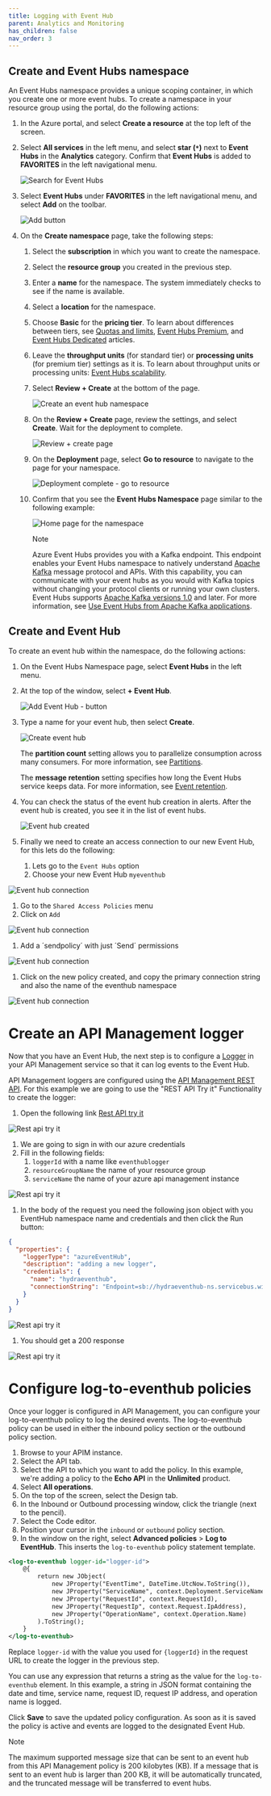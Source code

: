 ```yaml
---
title: Logging with Event Hub
parent: Analytics and Monitoring
has_children: false
nav_order: 3
---
```



## Create and Event Hubs namespace

An Event Hubs namespace provides a unique scoping container, in which you create one or more event hubs. To create a namespace in your resource group using the portal, do the following actions:

1. In the Azure portal, and select **Create a resource** at the top left of the screen.
1. Select **All services** in the left menu, and select **star (`*`)** next to **Event Hubs** in the **Analytics** category. Confirm that **Event Hubs** is added to **FAVORITES** in the left navigational menu. 
    
   ![Search for Event Hubs](../../assets/images/select-event-hubs-menu.png)
1. Select **Event Hubs** under **FAVORITES** in the left navigational menu, and select **Add** on the toolbar.

   ![Add button](../../assets/images/event-hubs-add-toolbar.png)
1. On the **Create namespace** page, take the following steps:  
   1. Select the **subscription** in which you want to create the namespace.  
   1. Select the **resource group** you created in the previous step.   
   1. Enter a **name** for the namespace. The system immediately checks to see if the name is available.  
   1. Select a **location** for the namespace.
   1. Choose **Basic** for the **pricing tier**. To learn about differences between tiers, see [Quotas and limits](event-hubs-quotas.md), [Event Hubs Premium](event-hubs-premium-overview.md), and [Event Hubs Dedicated](event-hubs-dedicated-overview.md) articles. 
   1. Leave the **throughput units** (for standard tier) or **processing units** (for premium tier) settings as it is. To learn about throughput units or processing units: [Event Hubs scalability](event-hubs-scalability.md).  
   1. Select **Review + Create** at the bottom of the page.
      
      ![Create an event hub namespace](../../assets/images/create-event-hub1.png)
   1. On the **Review + Create** page, review the settings, and select **Create**. Wait for the deployment to complete. 
      
      ![Review + create page](../../assets/images/review-create.png)
      
   1. On the **Deployment** page, select **Go to resource** to navigate to the page for your namespace. 
      
      ![Deployment complete - go to resource](../../assets/images/deployment-complete.png)  
   1. Confirm that you see the **Event Hubs Namespace** page similar to the following example:   
      
      ![Home page for the namespace](../../assets/images/namespace-home-page.png)       

      > [!NOTE]
      > Azure Event Hubs provides you with a Kafka endpoint. This endpoint enables your Event Hubs namespace to natively understand [Apache Kafka](https://kafka.apache.org/intro) message protocol and APIs. With this capability, you can communicate with your event hubs as you would with Kafka topics without changing your protocol clients or running your own clusters. Event Hubs supports [Apache Kafka versions 1.0](https://kafka.apache.org/10/documentation.html) and later. For more information, see [Use Event Hubs from Apache Kafka applications](event-hubs-for-kafka-ecosystem-overview.md).


## Create and Event Hub

To create an event hub within the namespace, do the following actions:

1. On the Event Hubs Namespace page, select **Event Hubs** in the left menu.
1. At the top of the window, select **+ Event Hub**.
   
    ![Add Event Hub - button](../../assets/images/create-event-hub4.png)
1. Type a name for your event hub, then select **Create**.
   
    ![Create event hub](../../assets/images/create-event-hub5.png)

    The **partition count** setting allows you to parallelize consumption across many consumers. For more information, see [Partitions](event-hubs-scalability.md#partitions).

    The **message retention** setting specifies how long the Event Hubs service keeps data. For more information, see [Event retention](event-hubs-features.md#event-retention).
1. You can check the status of the event hub creation in alerts. After the event hub is created, you see it in the list of event hubs.

    ![Event hub created](../../assets/images/event-hub-created.png)

1. Finally we need to create an access connection to our new Event Hub, for this lets do the following:
    1. Lets go to the `Event Hubs` option
    1. Choose your new Event Hub `myeventhub` 

![Event hub connection](../../assets/images/eventhubconnection1.png)

1. Go to the `Shared Access Policies` menu 
1. Click on `Add`

![Event hub connection](../../assets/images/eventhubconnection3.png)

1. Add a ´sendpolicy´ with just ´Send´ permissions


![Event hub connection](../../assets/images/eventhubconnection4.png)

1. Click on the new policy created, and copy the primary connection string and also the name of the eventhub namespace

![Event hub connection](../../assets/images/eventhubconnection5.png)


# Create an API Management logger
Now that you have an Event Hub, the next step is to configure a [Logger](/rest/api/apimanagement/2020-12-01/logger) in your API Management service so that it can log events to the Event Hub.

API Management loggers are configured using the [API Management REST API](/rest/api/apimanagement/ApiManagementREST/API-Management-REST). For this example we are going to use the "REST API Try it" Functionality to create the logger:

1. Open the following link [Rest API try it](https://docs.microsoft.com/en-us/rest/api/apimanagement/2020-12-01/logger/create-or-update#code-try-0)

![Rest api try it](../../assets/images/logger1.png)

1. We are going to sign in with our azure credentials
1. Fill in the following fields:
    1. `loggerId` with a name like `eventhublogger`
    1. `resourceGroupName` the name of your resource group 
    1. `serviceName` the name of your azure api management instance

![Rest api try it](../../assets/images/logger2.png)

1. In the body of the request you need the following json object with you EventHub namespace name and credentials and then click the Run button:

```json
{
  "properties": {
    "loggerType": "azureEventHub",
    "description": "adding a new logger",
    "credentials": {
      "name": "hydraeventhub",
      "connectionString": "Endpoint=sb://hydraeventhub-ns.servicebus.windows.net/;SharedAccessKeyName=RootManageSharedAccessKey;SharedAccessKey=********="
    }
  }
}
```

![Rest api try it](../../assets/images/logger3.png)

1. You should get a 200 response 

![Rest api try it](../../assets/images/logger4.png)

# Configure log-to-eventhub policies

Once your logger is configured in API Management, you can configure your log-to-eventhub policy to log the desired events. The log-to-eventhub policy can be used in either the inbound policy section or the outbound policy section.

1. Browse to your APIM instance.
2. Select the API tab.
3. Select the API to which you want to add the policy. In this example, we're adding a policy to the **Echo API** in the **Unlimited** product.
4. Select **All operations**.
5. On the top of the screen, select the Design tab.
6. In the Inbound or Outbound processing window, click the triangle (next to the pencil).
7. Select the Code editor. 
8. Position your cursor in the `inbound` or `outbound` policy section.
9. In the window on the right, select **Advanced policies** > **Log to EventHub**. This inserts the `log-to-eventhub` policy statement template.

```xml
<log-to-eventhub logger-id="logger-id">
    @{
        return new JObject(
            new JProperty("EventTime", DateTime.UtcNow.ToString()),
            new JProperty("ServiceName", context.Deployment.ServiceName),
            new JProperty("RequestId", context.RequestId),
            new JProperty("RequestIp", context.Request.IpAddress),
            new JProperty("OperationName", context.Operation.Name)
        ).ToString();
    }
</log-to-eventhub>
```
Replace `logger-id` with the value you used for `{loggerId}` in the request URL to create the logger in the previous step.

You can use any expression that returns a string as the value for the `log-to-eventhub` element. In this example, a string in JSON format containing the date and time, service name, request ID, request IP address, and operation name is logged.

Click **Save** to save the updated policy configuration. As soon as it is saved the policy is active and events are logged to the designated Event Hub.

> [!NOTE]
> The maximum supported message size that can be sent to an event hub from this API Management policy is 200 kilobytes (KB). If a message that is sent to an event hub is larger than 200 KB, it will be automatically truncated, and the truncated message will be transferred to event hubs.


